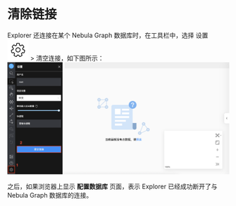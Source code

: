 # 清除链接

Explorer 还连接在某个 Nebula Graph 数据库时，在工具栏中，选择 设置 ![icon](../figs/nav-setup.png) > 清空连接，如下图所示：
![清除链接](../figs/ex-ug-004-1.png)

之后，如果浏览器上显示 **配置数据库** 页面，表示 Explorer 已经成功断开了与 Nebula Graph 数据库的连接。

